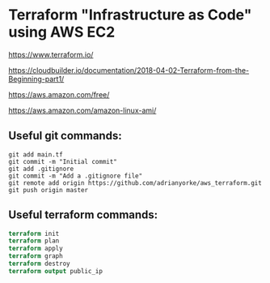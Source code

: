 # Terraform "Infrastructure as Code" using AWS EC2

https://www.terraform.io/

https://cloudbuilder.io/documentation/2018-04-02-Terraform-from-the-Beginning-part1/

https://aws.amazon.com/free/

https://aws.amazon.com/amazon-linux-ami/


## Useful git commands:
```git init
git add main.tf
git commit -m "Initial commit"
git add .gitignore
git commit -m "Add a .gitignore file"
git remote add origin https://github.com/adrianyorke/aws_terraform.git
git push origin master
```

## Useful terraform commands:
```terraform plan
terraform init
terraform plan
terraform apply
terraform graph
terraform destroy
terraform output public_ip
```